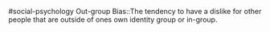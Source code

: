 #social-psychology 
Out-group Bias::The tendency to have a dislike for other people that are outside of ones own identity group or in-group.
<!--SR:!2023-11-11,4,230-->